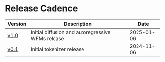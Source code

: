 # Release Cadence


| Version | Description | Date |
|------------|----------|----------|
| [v1.0](release_notes/v0p1.md) | Initial diffusion and autoregressive WFMs release | 2025-01-06 |
| [v0.1](release_notes/v0p1.md) | Initial tokenizer release | 2024-11-06 |
